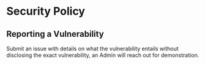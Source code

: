 # Security Policy

## Reporting a Vulnerability

Submit an issue with details on what the vulnerability 
entails without disclosing the exact vulnerability, an 
Admin will reach out for demonstration.

